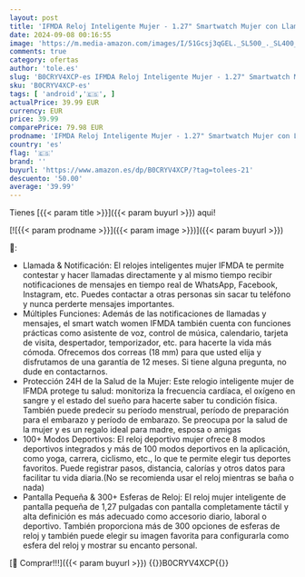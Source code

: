 ```yaml
---
layout: post
title: 'IFMDA Reloj Inteligente Mujer - 1.27" Smartwatch Mujer con Llamada Bluetooth 100+ Deportes Notificación 300+ Diales Pulsómetro SpO2  Monitor de Sueño Podómetro para Android iOS Oro Regalo Mujer'
date: 2024-09-08 00:16:55
image: 'https://m.media-amazon.com/images/I/51Gcsj3qGEL._SL500_._SL400_.jpg'
comments: true
category: ofertas
author: 'tole.es'
slug: 'B0CRYV4XCP-es IFMDA Reloj Inteligente Mujer - 1.27" Smartwatch Mujer con...'
sku: 'B0CRYV4XCP-es'
tags: [ 'android','🇪🇸', ]
actualPrice: 39.99 EUR
currency: EUR
price: 39.99
comparePrice: 79.98 EUR
prodname: 'IFMDA Reloj Inteligente Mujer - 1.27" Smartwatch Mujer con Llamada Bluetooth 100+ Deportes Notificación 300+ Diales Pulsómetro SpO2  Monitor de Sueño Podómetro para Android iOS Oro Regalo Mujer'
country: 'es'
flag: '🇪🇸'
brand: ''
buyurl: 'https://www.amazon.es/dp/B0CRYV4XCP/?tag=tolees-21'
descuento: '50.00'
average: '39.99'
---
```


Tienes [{{< param title >}}]({{< param buyurl >}}) aqui!

[![{{< param prodname >}}]({{< param image >}})]({{< param buyurl >}})

🔎:

- Llamada & Notificación: El relojes inteligentes mujer IFMDA te permite contestar y hacer llamadas directamente y al mismo tiempo recibir notificaciones de mensajes en tiempo real de WhatsApp, Facebook, Instagram, etc. Puedes contactar a otras personas sin sacar tu teléfono y nunca perderte mensajes importantes.
- Múltiples Funciones: Además de las notificaciones de llamadas y mensajes, el smart watch women IFMDA también cuenta con funciones prácticas como asistente de voz, control de música, calendario, tarjeta de visita, despertador, temporizador, etc. para hacerte la vida más cómoda. Ofrecemos dos correas (18 mm) para que usted elija y disfrutamos de una garantía de 12 meses. Si tiene alguna pregunta, no dude en contactarnos.
- Protección 24H de la Salud de la Mujer: Este relogio inteligente mujer de IFMDA protege tu salud: monitoriza la frecuencia cardíaca, el oxígeno en sangre y el estado del sueño para hacerte saber tu condición física. También puede predecir su período menstrual, período de preparación para el embarazo y período de embarazo. Se preocupa por la salud de la mujer y es un regalo ideal para madre, esposa o amigas
- 100+ Modos Deportivos: El reloj deportivo mujer ofrece 8 modos deportivos integrados y más de 100 modos deportivos en la aplicación, como yoga, carrera, ciclismo, etc., lo que te permite elegir tus deportes favoritos. Puede registrar pasos, distancia, calorías y otros datos para facilitar tu vida diaria.(No se recomienda usar el reloj mientras se baña o nada)
- Pantalla Pequeña & 300+ Esferas de Reloj: El reloj mujer inteligente de pantalla pequeña de 1,27 pulgadas con pantalla completamente táctil y alta definición es más adecuado como accesorio diario, laboral o deportivo. También proporciona más de 300 opciones de esferas de reloj y también puede elegir su imagen favorita para configurarla como esfera del reloj y mostrar su encanto personal.

[🛒 Comprar!!!]({{< param buyurl >}})
{{<world>}}B0CRYV4XCP{{</world>}}
